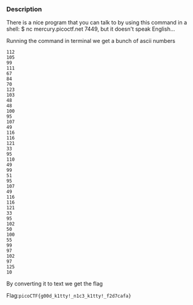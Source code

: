 ### Description
There is a nice program that you can talk to by using this command in a shell: $ nc mercury.picoctf.net 7449, but it doesn't speak English...

Running the command in terminal we get a bunch of ascii numbers
```
112 
105 
99 
111 
67 
84 
70 
123 
103 
48 
48 
100 
95 
107 
49 
116 
116 
121 
33 
95 
110 
49 
99 
51 
95 
107 
49 
116 
116 
121 
33 
95 
102 
50 
100 
55 
99 
97 
102 
97 
125 
10
```
By converting it to text we get the flag

Flag:`picoCTF{g00d_k1tty!_n1c3_k1tty!_f2d7cafa}`
